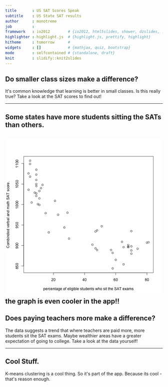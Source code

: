 ```yaml
---
title       : US SAT Scores Speak
subtitle    : US State SAT results 
author      : monotreme
job         : 
framework   : io2012        # {io2012, html5slides, shower, dzslides, ...}
highlighter : highlight.js  # {highlight.js, prettify, highlight}
hitheme     : tomorrow      # 
widgets     : []            # {mathjax, quiz, bootstrap}
mode        : selfcontained # {standalone, draft}
knit        : slidify::knit2slides
---
```



## Do smaller class sizes make a difference?
It's common knowledge that learning is better in small classes.  Is this really true? Take a look at the SAT scores to find out!

---

## Some states have more students sitting the SATs than others.

![plot of chunk unnamed-chunk-1](assets/fig/unnamed-chunk-1-1.png) 
the graph is even cooler in the app!!
---
## Does paying teachers more make a difference?
The data suggests a trend that where teachers are paid more, more students sit the SAT exams. Maybe wealthier areas have a greater expectation of going to college.  Take a look at the data yourself! 

---
## Cool Stuff.
K-means clustering is a cool thing.  So it's part of the app.  Because its cool - that's reason enough.




